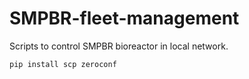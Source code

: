 # SMPBR-fleet-management
Scripts to control SMPBR bioreactor in local network.

```
pip install scp zeroconf
```

